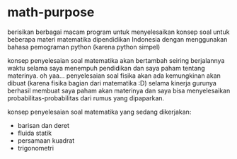 # math-purpose
berisikan berbagai macam program untuk menyelesaikan konsep soal untuk beberapa materi matematika dipendidikan Indonesia dengan menggunakan bahasa pemograman python (karena python simpel)

konsep penyelesaian soal matematika akan bertambah seiring berjalannya waktu selama saya menempuh pendidikan dan saya paham tentang materinya.
oh yaa... penyelesaian soal fisika akan ada kemungkinan akan dibuat (karena fisika bagian dari matematika :D) selama kinerja gurunya berhasil membuat saya paham akan materinya dan saya bisa menyelesaikan probabilitas-probabilitas dari rumus yang dipaparkan.

konsep penyelesaian soal matematika yang sedang dikerjakan:
- barisan dan deret
- fluida statik
- persamaan kuadrat
- trigonometri
